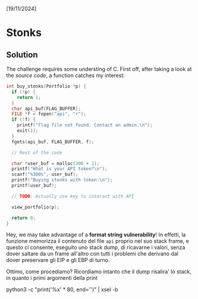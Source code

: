 [19/11/2024]

# Stonks

## Solution

The challenge requires some understing of C. First off, after taking a look at the *source code*, a function catches my interest:

```C
int buy_stonks(Portfolio *p) {
  if (!p) {
    return 1;
  }
  char api_buf[FLAG_BUFFER];
  FILE *f = fopen("api", "r");
  if (!f) {
    printf("Flag file not found. Contact an admin.\n");
    exit(1);
  }
  fgets(api_buf, FLAG_BUFFER, f);

  // Rest of the code

  char *user_buf = malloc(300 + 1);
  printf("What is your API token?\n");
  scanf("%300s", user_buf);
  printf("Buying stonks with token:\n");
  printf(user_buf);

  // TODO: Actually use key to interact with API

  view_portfolio(p);

  return 0;
}
```

Hey, we may take advantage of a **format string vulnerability**!
In effetti, la funzione memorizza il contenuto del file `api` proprio nel suo stack frame, e questo ci consente, eseguito uno stack dump, di ricavarne i valori, senza dover saltare da un frame all'altro con tutti i problemi che derivano dal dover preservare gli EIP e gli EBP di turno.

Ottimo, come procediamo?
Ricordiamo intanto che il dump risalira' lo stack, in quanto i primi argomenti della print 


python3 -c "print('%x' * 80, end='')" | xsel -b